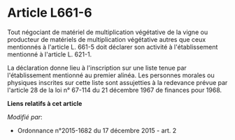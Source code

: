 # Article L661-6

Tout négociant de matériel de multiplication végétative de la vigne ou producteur de matériels de multiplication végétative
autres que ceux mentionnés à l'article L. 661-5 doit déclarer son activité à l'établissement mentionné à l'article L. 621-1.

La déclaration donne lieu à l'inscription sur une liste tenue par l'établissement mentionné au premier alinéa. Les personnes
morales ou physiques inscrites sur cette liste sont assujetties à la redevance prévue par l'article 28 de la loi n° 67-114 du
21 décembre 1967 de finances pour 1968.

**Liens relatifs à cet article**

_Modifié par_:

  - Ordonnance n°2015-1682 du 17 décembre 2015 - art. 2
